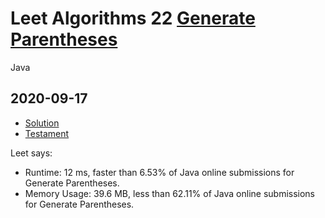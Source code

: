 


# Leet Algorithms 22 [Generate Parentheses](https://leetcode.com/problems/generate-parentheses)
Java


## 2020-09-17
* [Solution](Solution.java)
* [Testament](Testament.java)

Leet says:

* Runtime: 12 ms, faster than 6.53% of Java online submissions for Generate Parentheses.
* Memory Usage: 39.6 MB, less than 62.11% of Java online submissions for Generate Parentheses.
